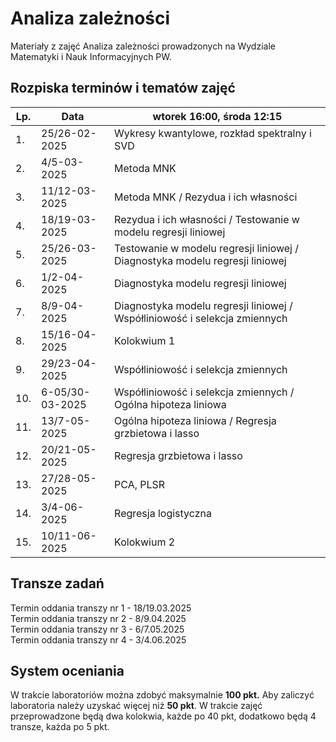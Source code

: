 # Analiza zależności

Materiały z zajęć Analiza zależności prowadzonych na Wydziale Matematyki i Nauk Informacyjnych PW.

## Rozpiska terminów i tematów zajęć
|Lp.| Data | wtorek 16:00, środa 12:15|
| ------------- | ------------- | ------------- |
| 1. | 25/26-02-2025 | Wykresy kwantylowe, rozkład spektralny i SVD |
| 2. | 4/5-03-2025 | Metoda MNK |
| 3. | 11/12-03-2025 | Metoda MNK / Rezydua i ich własności  |
| 4. | 18/19-03-2025 | Rezydua i ich własności / Testowanie w modelu regresji liniowej |
| 5. | 25/26-03-2025 | Testowanie w modelu regresji liniowej / Diagnostyka modelu regresji liniowej |
| 6. | 1/2-04-2025 | Diagnostyka modelu regresji liniowej |
| 7. | 8/9-04-2025 | Diagnostyka modelu regresji liniowej / Współliniowość i selekcja zmiennych |
| 8. | 15/16-04-2025 | Kolokwium 1 |
| 9. | 29/23-04-2025 | Współliniowość i selekcja zmiennych |
| 10. | 6-05/30-03-2025 | Współliniowość i selekcja zmiennych / Ogólna hipoteza liniowa |
| 11. | 13/7-05-2025 | Ogólna hipoteza liniowa /  Regresja grzbietowa i lasso |
| 12. | 20/21-05-2025 |  Regresja grzbietowa i lasso |
| 13. | 27/28-05-2025 | PCA, PLSR |
| 14. | 3/4-06-2025 | Regresja logistyczna |
| 15. | 10/11-06-2025 | Kolokwium 2 |

## Transze zadań
Termin oddania transzy nr 1 - 18/19.03.2025 \
Termin oddania transzy nr 2 - 8/9.04.2025 \
Termin oddania transzy nr 3 - 6/7.05.2025 \
Termin oddania transzy nr 4 - 3/4.06.2025


## System oceniania
W trakcie laboratoriów można zdobyć maksymalnie **100 pkt.** Aby zaliczyć laboratoria należy uzyskać więcej niż **50 pkt**.
W trakcie zajęć przeprowadzone będą dwa kolokwia, każde po 40 pkt, dodatkowo będą 4 transze, każda po 5 pkt. 
